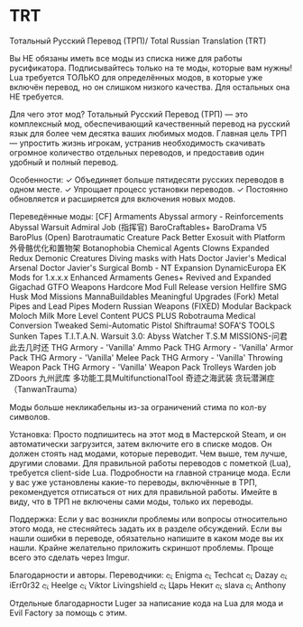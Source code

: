 # TRT
Тотальный Русский Перевод (ТРП)/ Total Russian Translation (TRT)

Вы НЕ обязаны иметь все моды из списка ниже для работы русификатора. Подписывайтесь только на те моды, которые вам нужны!
Lua требуется ТОЛЬКО для определённых модов, в которые уже включён перевод, но он слишком низкого качества. Для остальных она НЕ требуется.

Для чего этот мод? 
Тотальный Русский Перевод (ТРП) — это комплексный мод, обеспечивающий качественный перевод на русский язык для более чем десятка ваших любимых модов. Главная цель ТРП — упростить жизнь игрокам, устранив необходимость скачивать огромное количество отдельных переводов, и предоставив один удобный и полный перевод.

Особенности: 
✓ Объединяет больше пятидесяти русских переводов в одном месте.
✓ Упрощает процесс установки переводов.
✓ Постоянно обновляется и расширяется для включения новых модов.

Переведённые моды: 
[CF] Armaments
Abyssal armory - Reinforcements
Abyssal Warsuit
Admiral Job (指挥官)
BaroCraftables+
BaroDrama V5
BaroPlus (Open)
Barotraumatic Creature Pack
Better Exosuit with Platform 外骨骼优化和置物架
Botanophobia
Chemical Agents
Clowns Expanded Redux
Demonic Creatures
Diving masks with Hats
Doctor Javier's Medical Arsenal
Doctor Javier's Surgical Bomb - NT Expansion
DynamicEuropa
EK Mods for 1.x.x.x
Enhanced Armaments
Genes+ Revived and Expanded
Gigachad
GTFO Weapons
Hardcore Mod Full Release version
Hellfire SMG
Husk Mod Missions
MannaBuildables
Meaningful Upgrades (Fork)
Metal Pipes and Lead Pipes
Modern Russian Weapons (FIXED)
Modular Backpack
Moloch Milk
More Level Content
PUCS PLUS
Robotrauma Medical Conversion Tweaked
Semi-Automatic Pistol
Shiftrauma!
SOFA'S TOOLS
Sunken Tapes
T.I.T.A.N. Warsuit 3.0: Abyss Watcher
T.S.M MISSIONS-问君此去几时还
THG Armory - 'Vanilla' Ammo Pack
THG Armory - 'Vanilla' Armor Pack
THG Armory - 'Vanilla' Melee Pack
THG Armory - 'Vanilla' Throwing Weapon Pack
THG Armory - 'Vanilla' Weapon Pack
Trolleys
Warden job
ZDoors
九州武库
多功能工具MultifunctionalTool
奇迹之海武装
贪玩潜渊症（TanwanTrauma）

Моды больше некликабельны из-за ограничений стима по кол-ву символов.

Установка: 
Просто подпишитесь на этот мод в Мастерской Steam, и он автоматически загрузится, затем включите его в списке модов. Он должен стоять над модами, которые переводит. Чем выше, тем лучше, другими словами. Для правильной работы переводов с пометкой (Lua), требуется client-side Lua. Подробности на главной странице мода. Если у вас уже установлены какие-то переводы, включённые в ТРП, рекомендуется отписаться от них для правильной работы. Имейте в виду, что в ТРП не включены сами моды, только их переводы.

Поддержка: 
Если у вас возникли проблемы или вопросы относительно этого мода, не стесняйтесь задать их в разделе обсуждений.
Если вы нашли ошибки в переводе, обязательно напишите в каком моде вы их нашли. Крайне желательно приложить скриншот проблемы. Проще всего это сделать через Imgur.

Благодарности и авторы. Переводчики: 
ඇ Enigma
ඇ Techcat
ඇ Dazay
ඇ iErr0r32
ඇ Heelge
ඇ Viktor Livingshield
ඇ Царь Некит
ඇ slava
ඇ Anthony

Отдельные благодарности Luger за написание кода на Lua для мода и Evil Factory за помощь с этим.
